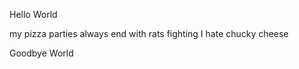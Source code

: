 Hello World






my pizza parties
always end with rats fighting
I hate chucky cheese





Goodbye World